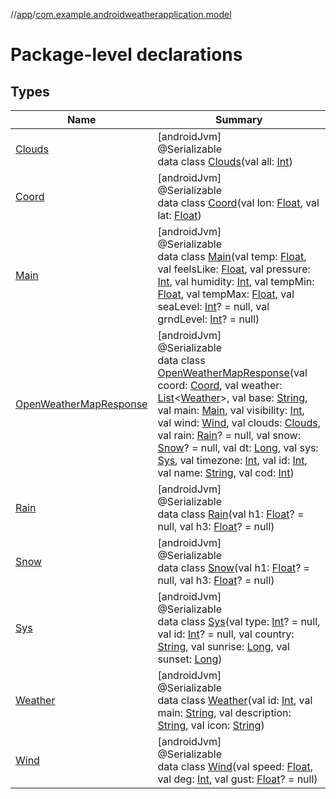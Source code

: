 //[app](../../index.md)/[com.example.androidweatherapplication.model](index.md)

# Package-level declarations

## Types

| Name | Summary |
|---|---|
| [Clouds](-clouds/index.md) | [androidJvm]<br>@Serializable<br>data class [Clouds](-clouds/index.md)(val all: [Int](https://kotlinlang.org/api/latest/jvm/stdlib/kotlin/-int/index.html)) |
| [Coord](-coord/index.md) | [androidJvm]<br>@Serializable<br>data class [Coord](-coord/index.md)(val lon: [Float](https://kotlinlang.org/api/latest/jvm/stdlib/kotlin/-float/index.html), val lat: [Float](https://kotlinlang.org/api/latest/jvm/stdlib/kotlin/-float/index.html)) |
| [Main](-main/index.md) | [androidJvm]<br>@Serializable<br>data class [Main](-main/index.md)(val temp: [Float](https://kotlinlang.org/api/latest/jvm/stdlib/kotlin/-float/index.html), val feelsLike: [Float](https://kotlinlang.org/api/latest/jvm/stdlib/kotlin/-float/index.html), val pressure: [Int](https://kotlinlang.org/api/latest/jvm/stdlib/kotlin/-int/index.html), val humidity: [Int](https://kotlinlang.org/api/latest/jvm/stdlib/kotlin/-int/index.html), val tempMin: [Float](https://kotlinlang.org/api/latest/jvm/stdlib/kotlin/-float/index.html), val tempMax: [Float](https://kotlinlang.org/api/latest/jvm/stdlib/kotlin/-float/index.html), val seaLevel: [Int](https://kotlinlang.org/api/latest/jvm/stdlib/kotlin/-int/index.html)? = null, val grndLevel: [Int](https://kotlinlang.org/api/latest/jvm/stdlib/kotlin/-int/index.html)? = null) |
| [OpenWeatherMapResponse](-open-weather-map-response/index.md) | [androidJvm]<br>@Serializable<br>data class [OpenWeatherMapResponse](-open-weather-map-response/index.md)(val coord: [Coord](-coord/index.md), val weather: [List](https://kotlinlang.org/api/latest/jvm/stdlib/kotlin.collections/-list/index.html)&lt;[Weather](-weather/index.md)&gt;, val base: [String](https://kotlinlang.org/api/latest/jvm/stdlib/kotlin/-string/index.html), val main: [Main](-main/index.md), val visibility: [Int](https://kotlinlang.org/api/latest/jvm/stdlib/kotlin/-int/index.html), val wind: [Wind](-wind/index.md), val clouds: [Clouds](-clouds/index.md), val rain: [Rain](-rain/index.md)? = null, val snow: [Snow](-snow/index.md)? = null, val dt: [Long](https://kotlinlang.org/api/latest/jvm/stdlib/kotlin/-long/index.html), val sys: [Sys](-sys/index.md), val timezone: [Int](https://kotlinlang.org/api/latest/jvm/stdlib/kotlin/-int/index.html), val id: [Int](https://kotlinlang.org/api/latest/jvm/stdlib/kotlin/-int/index.html), val name: [String](https://kotlinlang.org/api/latest/jvm/stdlib/kotlin/-string/index.html), val cod: [Int](https://kotlinlang.org/api/latest/jvm/stdlib/kotlin/-int/index.html)) |
| [Rain](-rain/index.md) | [androidJvm]<br>@Serializable<br>data class [Rain](-rain/index.md)(val h1: [Float](https://kotlinlang.org/api/latest/jvm/stdlib/kotlin/-float/index.html)? = null, val h3: [Float](https://kotlinlang.org/api/latest/jvm/stdlib/kotlin/-float/index.html)? = null) |
| [Snow](-snow/index.md) | [androidJvm]<br>@Serializable<br>data class [Snow](-snow/index.md)(val h1: [Float](https://kotlinlang.org/api/latest/jvm/stdlib/kotlin/-float/index.html)? = null, val h3: [Float](https://kotlinlang.org/api/latest/jvm/stdlib/kotlin/-float/index.html)? = null) |
| [Sys](-sys/index.md) | [androidJvm]<br>@Serializable<br>data class [Sys](-sys/index.md)(val type: [Int](https://kotlinlang.org/api/latest/jvm/stdlib/kotlin/-int/index.html)? = null, val id: [Int](https://kotlinlang.org/api/latest/jvm/stdlib/kotlin/-int/index.html)? = null, val country: [String](https://kotlinlang.org/api/latest/jvm/stdlib/kotlin/-string/index.html), val sunrise: [Long](https://kotlinlang.org/api/latest/jvm/stdlib/kotlin/-long/index.html), val sunset: [Long](https://kotlinlang.org/api/latest/jvm/stdlib/kotlin/-long/index.html)) |
| [Weather](-weather/index.md) | [androidJvm]<br>@Serializable<br>data class [Weather](-weather/index.md)(val id: [Int](https://kotlinlang.org/api/latest/jvm/stdlib/kotlin/-int/index.html), val main: [String](https://kotlinlang.org/api/latest/jvm/stdlib/kotlin/-string/index.html), val description: [String](https://kotlinlang.org/api/latest/jvm/stdlib/kotlin/-string/index.html), val icon: [String](https://kotlinlang.org/api/latest/jvm/stdlib/kotlin/-string/index.html)) |
| [Wind](-wind/index.md) | [androidJvm]<br>@Serializable<br>data class [Wind](-wind/index.md)(val speed: [Float](https://kotlinlang.org/api/latest/jvm/stdlib/kotlin/-float/index.html), val deg: [Int](https://kotlinlang.org/api/latest/jvm/stdlib/kotlin/-int/index.html), val gust: [Float](https://kotlinlang.org/api/latest/jvm/stdlib/kotlin/-float/index.html)? = null) |
